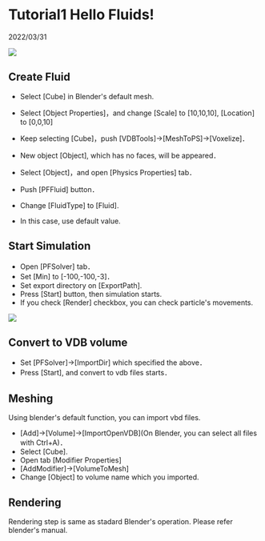 # Tutorial1 Hello Fluids!

2022/03/31 

[![](https://img.youtube.com/vi/bpvUeji3b_A/0.jpg)](https://www.youtube.com/watch?v=bpvUeji3b_A)

## Create Fluid

- Select [Cube] in Blender's default mesh.
- Select [Object Properties]，and change [Scale] to [10,10,10], [Location] to [0,0,10]
- Keep selecting [Cube]，push [VDBTools]->[MeshToPS]->[Voxelize]．
- New object [Object], which has no faces, will be appeared．

- Select [Object]，and open [Physics Properties] tab．
- Push [PFFluid] button．
- Change [FluidType] to [Fluid].
- In this case, use default value.

## Start Simulation

 - Open [PFSolver] tab．
 - Set [Min] to [-100,-100,-3]．
 - Set export directory on [ExportPath].
 - Press [Start] button, then simulation starts.
 - If you check [Render] checkbox, you can check particle's movements.

 [![](https://img.youtube.com/vi/vOi4NsNg4R8/0.jpg)](https://www.youtube.com/watch?v=vOi4NsNg4R8)


## Convert to VDB volume
 - Set [PFSolver]->[ImportDir] which specified the above．
 - Press [Start], and convert to vdb files starts．

## Meshing
Using blender's default function, you can import vbd files.

- [Add]->[Volume]->[ImportOpenVDB](On Blender, you can select all files with Ctrl+A)．
- Select [Cube].
- Open tab [Modifier Properties]
- [AddModifier]->[VolumeToMesh]
- Change [Object] to volume name which you imported.

## Rendering
Rendering step is same as stadard Blender's operation.
Please refer blender's manual.